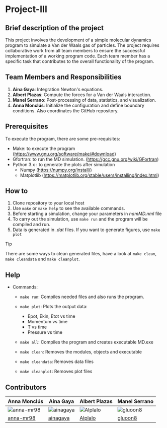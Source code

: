 # Project-III

## Brief description of the project
This project involves the development of a simple molecular dynamics program to simulate a Van der Waals gas of particles. The project requires collaborative work from all team members to ensure the successful implementation of a working program code. Each team member has a specific task that contributes to the overall functionality of the program.

## Team Members and Responsibilities

1. **Aina Gaya**: Integration Newton's equations.
2. **Albert Plazas**: Compute the forces for a Van der Waals interaction.
3. **Manel Serrano**:  Post-processing of data, statistics, and visualization.
4. **Anna Monclús**:  Initialize the configuration and define boundary conditions. Also coordinates the GitHub repository.


## Prerequisites
To execute the program, there are some pre-requisites:
- Make: to execute the program (https://www.gnu.org/software/make/#download)
- Gfortran: to run the MD simulation. (https://gcc.gnu.org/wiki/GFortran)
- Python 3.x : to generate the plots after simulation
  - Numpy (https://numpy.org/install/)
  - Matplotlib (https://matplotlib.org/stable/users/installing/index.html)


## How to

1. Clone repository to your local host
2. Use `make` or `make help` to see the available commands.
3. Before starting a simulation, change your parameters in *namMD.nml* file  
4. To carry out the simulation, use `make run` and the program will be compiled and run. 
5. Data is generated in *.dat* files. If you want to generate figures, use `make plot`

> [!TIP]
> There are some ways to clean generated files, have a look at `make clean`, `make cleandata` and `make cleanplot`.


## Help 
                          

- Commands:                                                       
  
  - `make run`: Compiles needed files and also runs the program.     
 
  - `make plot`: Plots the output data:                              
     - Epot, Ekin, Etot vs time                                   
     - Momentum vs time                                           
     - T vs time                                                  
     - Pressure vs time                                           
  - `make all`: Compiles the program and creates executable MD.exe   
 
  - `make clean`: Removes the modules, objects and executable        

  - `make cleandata`: Removes data files                             
 
  - `make cleanplot`: Removes plot files                             
 



## Contributors
|  Anna Monclús  |  Aina Gaya  |  Albert Plazas   |  Manel Serrano  |
| -------------- | ----------------- | ------------------ | ------------- |
| ![anna-mr98](https://github.com/Eines-Informatiques-Avancades/Project-III/tree/master/docs/anna-mr98.png "anna-mr98") | ![ainagaya](https://github.com/Eines-Informatiques-Avancades/Project-III/tree/master/docs/ainagaya.png "ainagaya") | ![Alplalo](https://github.com/Eines-Informatiques-Avancades/Project-III/tree/master/docs/Alplalo.png "Alplalo") | ![gluoon8](https://github.com/Eines-Informatiques-Avancades/Project-III/tree/master/docs/gluoon8.png "gluoon8") |
| [anna-mr98](https://github.com/anna-mr98)                                 | [ainagaya](https://github.com/ainagaya)| [Alplalo](https://github.com/Alplalo)                                  | [gluoon8](https://github.com/gluoon8)                                  |



